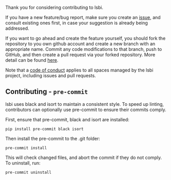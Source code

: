 Thank you for considering contributing to lsbi.

If you have a new feature/bug report, make sure you create an [issue](https://github.com/handley-lab/lsbi/issues), and consult existing ones first, in case your suggestion is already being addressed.

If you want to go ahead and create the feature yourself, you should fork the repository to you own github account and create a new branch with an appropriate name. Commit any code modifications to that branch, push to GitHub, and then create a pull request via your forked repository. More detail can be found [here](https://gist.github.com/Chaser324/ce0505fbed06b947d962).

Note that a [code of conduct](https://github.com/handley-lab/lsbi/blob/master/CODE_OF_CONDUCT.md) applies to all spaces managed by the lsbi project, including issues and pull requests. 

## Contributing - `pre-commit`

lsbi uses black and isort to maintain a consistent style. To speed up linting, contributors can optionally use pre-commit to ensure their commits comply.

First, ensure that pre-commit, black and isort are installed:
```
pip install pre-commit black isort
```
Then install the pre-commit to the .git folder:
```
pre-commit install
```
This will check changed files, and abort the commit if they do not comply. To uninstall, run:
```
pre-commit uninstall
```
